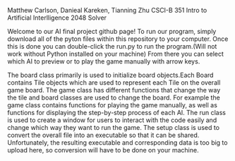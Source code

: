 Matthew Carlson, Danieal Kareken, Tianning Zhu
CSCI-B 351 Intro to Artificial Interlligence
2048 Solver

Welcome to our AI final project github page! To run our program,
simply download all of the pyton files within this repository 
to your computer. Once this is done you can double-click the run.py
to run the program.(Will not work without Python installed on your
machine) From there you can select which AI to 
preview or to play the game manually with arrow keys.

The board class primarily is used to initialize board objects.Each 
Board contains Tile objects which are used to represent each Tile
on the overall game board. The game class has different functions
that change the way the tile and board classes are used to change 
the board. For example the game class contains functions for playing
the game manually, as well as functions for displaying the step-by-step
process of each AI. The run class is used to create a window for
users to interact with the code easily and change which way they want
to run the game. The setup class is used to convert the overall 
file into an executable so that it can be shared. Unfortunately, the
resulting executable and corresponding data is too big to upload here,
so conversion will have to be done on your machine. 
